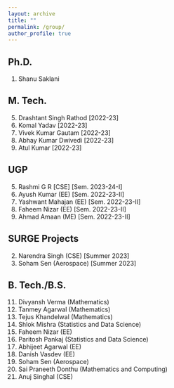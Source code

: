 ```yaml
---
layout: archive
title: ""
permalink: /group/
author_profile: true
---
```


## Ph.D.
1. Shanu Saklani


## M. Tech.
5. Drashtant Singh Rathod [2022-23]
4. Komal Yadav [2022-23]
3. Vivek Kumar Gautam [2022-23]
2. Abhay Kumar Dwivedi [2022-23]
1. Atul Kumar [2022-23]


## UGP
5. Rashmi G R [CSE] [Sem. 2023-24-I]
4. Ayush Kumar (EE) [Sem. 2022-23-II]
3. Yashwant Mahajan (EE) [Sem. 2022-23-II]
2. Faheem Nizar (EE) [Sem. 2022-23-II]
1. Ahmad Amaan (ME) [Sem. 2022-23-II]


## SURGE Projects
2. Narendra Singh (CSE) [Summer 2023]
1. Soham Sen (Aerospace) [Summer 2023]


## B. Tech./B.S.
11. Divyansh Verma (Mathematics)
10. Tanmey Agarwal (Mathematics)
9. Tejus Khandelwal (Mathematics)
8. Shlok Mishra (Statistics and Data Science)
7. Faheem Nizar (EE)
6. Paritosh Pankaj (Statistics and Data Science)
5. Abhijeet Agarwal (EE)
4. Danish Vasdev (EE)
3. Soham Sen (Aerospace)
2. Sai Praneeth Donthu (Mathematics and Computing)
1. Anuj Singhal (CSE)

